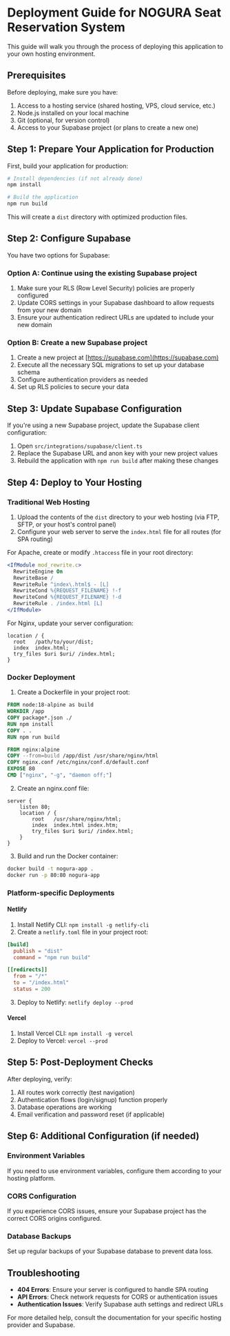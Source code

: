 
# Deployment Guide for NOGURA Seat Reservation System

This guide will walk you through the process of deploying this application to your own hosting environment.

## Prerequisites

Before deploying, make sure you have:

1. Access to a hosting service (shared hosting, VPS, cloud service, etc.)
2. Node.js installed on your local machine
3. Git (optional, for version control)
4. Access to your Supabase project (or plans to create a new one)

## Step 1: Prepare Your Application for Production

First, build your application for production:

```bash
# Install dependencies (if not already done)
npm install

# Build the application
npm run build
```

This will create a `dist` directory with optimized production files.

## Step 2: Configure Supabase

You have two options for Supabase:

### Option A: Continue using the existing Supabase project

1. Make sure your RLS (Row Level Security) policies are properly configured
2. Update CORS settings in your Supabase dashboard to allow requests from your new domain
3. Ensure your authentication redirect URLs are updated to include your new domain

### Option B: Create a new Supabase project

1. Create a new project at [https://supabase.com](https://supabase.com)
2. Execute all the necessary SQL migrations to set up your database schema
3. Configure authentication providers as needed
4. Set up RLS policies to secure your data

## Step 3: Update Supabase Configuration

If you're using a new Supabase project, update the Supabase client configuration:

1. Open `src/integrations/supabase/client.ts`
2. Replace the Supabase URL and anon key with your new project values
3. Rebuild the application with `npm run build` after making these changes

## Step 4: Deploy to Your Hosting

### Traditional Web Hosting

1. Upload the contents of the `dist` directory to your web hosting (via FTP, SFTP, or your host's control panel)
2. Configure your web server to serve the `index.html` file for all routes (for SPA routing)

For Apache, create or modify `.htaccess` file in your root directory:
```apache
<IfModule mod_rewrite.c>
  RewriteEngine On
  RewriteBase /
  RewriteRule ^index\.html$ - [L]
  RewriteCond %{REQUEST_FILENAME} !-f
  RewriteCond %{REQUEST_FILENAME} !-d
  RewriteRule . /index.html [L]
</IfModule>
```

For Nginx, update your server configuration:
```nginx
location / {
  root   /path/to/your/dist;
  index  index.html;
  try_files $uri $uri/ /index.html;
}
```

### Docker Deployment

1. Create a Dockerfile in your project root:

```dockerfile
FROM node:18-alpine as build
WORKDIR /app
COPY package*.json ./
RUN npm install
COPY . .
RUN npm run build

FROM nginx:alpine
COPY --from=build /app/dist /usr/share/nginx/html
COPY nginx.conf /etc/nginx/conf.d/default.conf
EXPOSE 80
CMD ["nginx", "-g", "daemon off;"]
```

2. Create an nginx.conf file:

```
server {
    listen 80;
    location / {
        root   /usr/share/nginx/html;
        index  index.html index.htm;
        try_files $uri $uri/ /index.html;
    }
}
```

3. Build and run the Docker container:

```bash
docker build -t nogura-app .
docker run -p 80:80 nogura-app
```

### Platform-specific Deployments

#### Netlify

1. Install Netlify CLI: `npm install -g netlify-cli`
2. Create a `netlify.toml` file in your project root:

```toml
[build]
  publish = "dist"
  command = "npm run build"

[[redirects]]
  from = "/*"
  to = "/index.html"
  status = 200
```

3. Deploy to Netlify: `netlify deploy --prod`

#### Vercel

1. Install Vercel CLI: `npm install -g vercel`
2. Deploy to Vercel: `vercel --prod`

## Step 5: Post-Deployment Checks

After deploying, verify:

1. All routes work correctly (test navigation)
2. Authentication flows (login/signup) function properly
3. Database operations are working
4. Email verification and password reset (if applicable)

## Step 6: Additional Configuration (if needed)

### Environment Variables

If you need to use environment variables, configure them according to your hosting platform.

### CORS Configuration

If you experience CORS issues, ensure your Supabase project has the correct CORS origins configured.

### Database Backups

Set up regular backups of your Supabase database to prevent data loss.

## Troubleshooting

- **404 Errors**: Ensure your server is configured to handle SPA routing
- **API Errors**: Check network requests for CORS or authentication issues
- **Authentication Issues**: Verify Supabase auth settings and redirect URLs

For more detailed help, consult the documentation for your specific hosting provider and Supabase.
